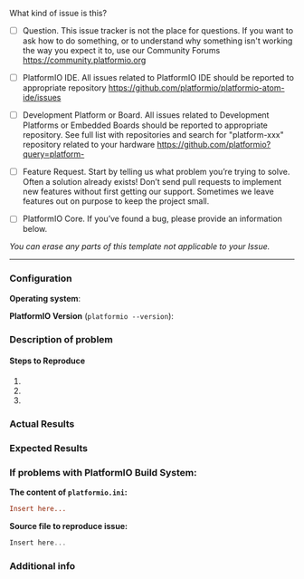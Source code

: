 What kind of issue is this?

- [ ] Question. This issue tracker is not the place for questions. If you want to ask how to do
      something, or to understand why something isn't working the way you expect it to, use
      our Community Forums https://community.platformio.org

- [ ] PlatformIO IDE. All issues related to PlatformIO IDE should be reported to appropriate repository
      https://github.com/platformio/platformio-atom-ide/issues

- [ ] Development Platform or Board. All issues related to Development Platforms or Embedded Boards
      should be reported to appropriate repository. 
      See full list with repositories and search for "platform-xxx" repository related to your hardware
      https://github.com/platformio?query=platform-

- [ ] Feature Request. Start by telling us what problem you’re trying to solve. Often a solution
      already exists! Don’t send pull requests to implement new features without first getting our
      support. Sometimes we leave features out on purpose to keep the project small.

- [ ] PlatformIO Core. If you’ve found a bug, please provide an information below.

*You can erase any parts of this template not applicable to your Issue.*

------------------------------------------------------------------

### Configuration

**Operating system**:

**PlatformIO Version** (`platformio --version`):

### Description of problem


#### Steps to Reproduce

1.
2.
3.

### Actual Results


### Expected Results


### If problems with PlatformIO Build System:

**The content of `platformio.ini`:**
```ini
Insert here...
```

**Source file to reproduce issue:**
```cpp
Insert here...
```

### Additional info
